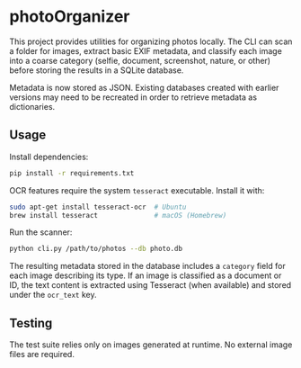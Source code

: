 # photoOrganizer

This project provides utilities for organizing photos locally. The CLI can scan a folder for images, extract basic EXIF metadata, and classify each image into a coarse category (selfie, document, screenshot, nature, or other) before storing the results in a SQLite database.

Metadata is now stored as JSON. Existing databases created with earlier
versions may need to be recreated in order to retrieve metadata as
dictionaries.


## Usage

Install dependencies:

```bash
pip install -r requirements.txt
```

OCR features require the system `tesseract` executable. Install it with:

```bash
sudo apt-get install tesseract-ocr  # Ubuntu
brew install tesseract              # macOS (Homebrew)
```

Run the scanner:

```bash
python cli.py /path/to/photos --db photo.db
```
The resulting metadata stored in the database includes a `category` field for
each image describing its type. If an image is classified as a document or ID,
the text content is extracted using Tesseract (when available) and stored under
the `ocr_text` key.

## Testing

The test suite relies only on images generated at runtime. No external image
files are required.
